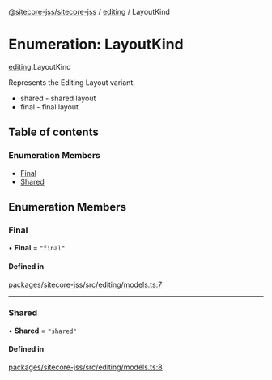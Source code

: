 [@sitecore-jss/sitecore-jss](../README.md) / [editing](../modules/editing.md) / LayoutKind

# Enumeration: LayoutKind

[editing](../modules/editing.md).LayoutKind

Represents the Editing Layout variant.
- shared - shared layout
- final - final layout

## Table of contents

### Enumeration Members

- [Final](editing.LayoutKind.md#final)
- [Shared](editing.LayoutKind.md#shared)

## Enumeration Members

### Final

• **Final** = ``"final"``

#### Defined in

[packages/sitecore-jss/src/editing/models.ts:7](https://github.com/Sitecore/jss/blob/fb67b4475/packages/sitecore-jss/src/editing/models.ts#L7)

___

### Shared

• **Shared** = ``"shared"``

#### Defined in

[packages/sitecore-jss/src/editing/models.ts:8](https://github.com/Sitecore/jss/blob/fb67b4475/packages/sitecore-jss/src/editing/models.ts#L8)
